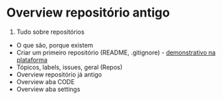 # Overview repositório antigo

1. Tudo sobre repositórios

* O que são, porque existem
* Criar um primeiro repositório (README, .gitignore) - [demonstrativo na plataforma](https://docs.github.com/pt/repositories/creating-and-managing-repositories/quickstart-for-repositories)
* Tópicos, labels, issues, geral (Repos)
* Overview repositório já antigo
* Overview aba CODE
* Overview aba settings
